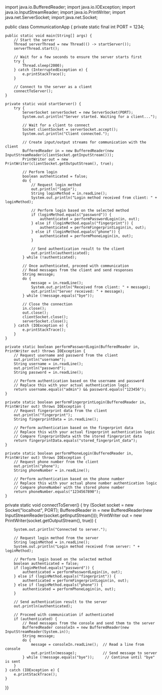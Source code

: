import java.io.BufferedReader;
import java.io.IOException;
import java.io.InputStreamReader;
import java.io.PrintWriter;
import java.net.ServerSocket;
import java.net.Socket;

public class CommunicationApp {
    private static final int PORT = 1234;

    public static void main(String[] args) {
        // Start the server
        Thread serverThread = new Thread(() -> startServer());
        serverThread.start();

        // Wait for a few seconds to ensure the server starts first
        try {
            Thread.sleep(2000);
        } catch (InterruptedException e) {
            e.printStackTrace();
        }

        // Connect to the server as a client
        connectToServer();
    }

    private static void startServer() {
        try {
            ServerSocket serverSocket = new ServerSocket(PORT);
            System.out.println("Server started. Waiting for a client...");

            // Wait for a client to connect
            Socket clientSocket = serverSocket.accept();
            System.out.println("Client connected.");

            // Create input/output streams for communication with the client
            BufferedReader in = new BufferedReader(new InputStreamReader(clientSocket.getInputStream()));
            PrintWriter out = new PrintWriter(clientSocket.getOutputStream(), true);

            // Perform login
            boolean authenticated = false;
            do {
                // Request login method
                out.println("login");
                String loginMethod = in.readLine();
                System.out.println("Login method received from client: " + loginMethod);

                // Perform login based on the selected method
                if (loginMethod.equals("password")) {
                    authenticated = performPasswordLogin(in, out);
                } else if (loginMethod.equals("fingerprint")) {
                    authenticated = performFingerprintLogin(in, out);
                } else if (loginMethod.equals("phone")) {
                    authenticated = performPhoneLogin(in, out);
                }

                // Send authentication result to the client
                out.println(authenticated);
            } while (!authenticated);

            // Once authenticated, proceed with communication
            // Read messages from the client and send responses
            String message;
            do {
                message = in.readLine();
                System.out.println("Received from client: " + message);
                out.println("Server received: " + message);
            } while (!message.equals("bye"));

            // Close the connection
            in.close();
            out.close();
            clientSocket.close();
            serverSocket.close();
        } catch (IOException e) {
            e.printStackTrace();
        }
    }

    private static boolean performPasswordLogin(BufferedReader in, PrintWriter out) throws IOException {
        // Request username and password from the client
        out.println("username");
        String username = in.readLine();
        out.println("password");
        String password = in.readLine();

        // Perform authentication based on the username and password
        // Replace this with your actual authentication logic
        return username.equals("admin") && password.equals("123456");
    }

    private static boolean performFingerprintLogin(BufferedReader in, PrintWriter out) throws IOException {
        // Request fingerprint data from the client
        out.println("fingerprint");
        String fingerprintData = in.readLine();

        // Perform authentication based on the fingerprint data
        // Replace this with your actual fingerprint authentication logic
        // Compare fingerprintData with the stored fingerprint data
        return fingerprintData.equals("stored_fingerprint_data");
    }

    private static boolean performPhoneLogin(BufferedReader in, PrintWriter out) throws IOException {
        // Request phone number from the client
        out.println("phone");
        String phoneNumber = in.readLine();

        // Perform authentication based on the phone number
        // Replace this with your actual phone number authentication logic
        // Compare phoneNumber with the stored phone number
        return phoneNumber.equals("1234567890");
    }

private static void connectToServer() {
    try (Socket socket = new Socket("localhost", PORT);
         BufferedReader in = new BufferedReader(new InputStreamReader(socket.getInputStream()));
         PrintWriter out = new PrintWriter(socket.getOutputStream(), true)) {

        System.out.println("Connected to server.");

        // Request login method from the server
        String loginMethod = in.readLine();
        System.out.println("Login method received from server: " + loginMethod);

        // Perform login based on the selected method
        boolean authenticated = false;
        if (loginMethod.equals("password")) {
            authenticated = performPasswordLogin(in, out);
        } else if (loginMethod.equals("fingerprint")) {
            authenticated = performFingerprintLogin(in, out);
        } else if (loginMethod.equals("phone")) {
            authenticated = performPhoneLogin(in, out);
        }

        // Send authentication result to the server
        out.println(authenticated);

        // Proceed with communication if authenticated
        if (authenticated) {
            // Read messages from the console and send them to the server
            BufferedReader consoleIn = new BufferedReader(new InputStreamReader(System.in));
            String message;
            do {
                message = consoleIn.readLine();  // Read a line from console
                out.println(message);            // Send message to server
            } while (!message.equals("bye"));     // Continue until "bye" is sent
        }
    } catch (IOException e) {
        e.printStackTrace();
    }
}}

        

